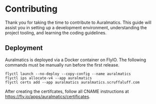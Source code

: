 # Contributing

Thank you for taking the time to contribute to Auralmatics. This guide will
assist you in setting up a development environment, understanding the project
tooling, and learning the coding guidelines.

## Deployment

Auralmatics is deployed via a Docker container on FlyIO. The following commands
must be manually run before the first release.

```
flyctl launch --no-deploy --copy-config --name auralmatics
flyctl ips allocate-v4 --app auralmatics
flyctl certs add --app auralmatics auralmatics.scruffaluff.com
```

After creating the certifcates, follow all CNAME instructions at
https://fly.io/apps/auralmatics/certificates.
